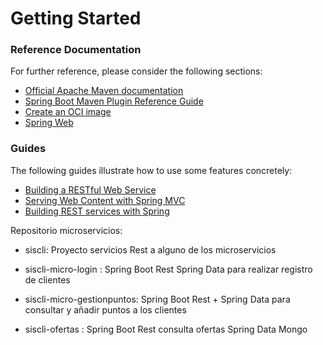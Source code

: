 # Getting Started

### Reference Documentation

For further reference, please consider the following sections:

* [Official Apache Maven documentation](https://maven.apache.org/guides/index.html)
* [Spring Boot Maven Plugin Reference Guide](https://docs.spring.io/spring-boot/docs/2.7.0/maven-plugin/reference/html/)
* [Create an OCI image](https://docs.spring.io/spring-boot/docs/2.7.0/maven-plugin/reference/html/#build-image)
* [Spring Web](https://docs.spring.io/spring-boot/docs/2.7.0/reference/htmlsingle/#boot-features-developing-web-applications)

### Guides

The following guides illustrate how to use some features concretely:

* [Building a RESTful Web Service](https://spring.io/guides/gs/rest-service/)
* [Serving Web Content with Spring MVC](https://spring.io/guides/gs/serving-web-content/)
* [Building REST services with Spring](https://spring.io/guides/tutorials/bookmarks/)


Repositorio microservicios:

* siscli:
  Proyecto servicios Rest a alguno de los microservicios

* siscli-micro-login : 
   Spring Boot Rest Spring Data para realizar registro de clientes

* siscli-micro-gestionpuntos: 
   Spring Boot Rest + Spring Data para consultar y añadir puntos a los clientes

* siscli-ofertas :
   Spring Boot Rest consulta ofertas Spring Data Mongo

